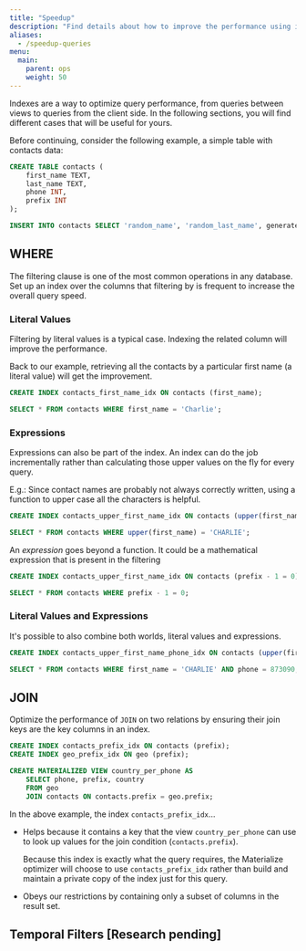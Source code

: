 ```yaml
---
title: "Speedup"
description: "Find details about how to improve the performance using indexes"
aliases:
  - /speedup-queries
menu:
  main:
    parent: ops
    weight: 50
---
```


Indexes are a way to optimize query performance, from queries between views to queries from the client side. In the following sections, you will find different cases that will be useful for yours.

Before continuing, consider the following example, a simple table with contacts data:

```sql
CREATE TABLE contacts (
    first_name TEXT,
    last_name TEXT,
    phone INT,
    prefix INT
);

INSERT INTO contacts SELECT 'random_name', 'random_last_name', generate_series(0, 100000), 1;
```

<!-- This will be removed till the PR makes it into production and is available to everyone -->
<!-- ### Checking if a query is using an index

The [EXPLAIN](https://materialize.com/docs/sql/explain/#conceptual-framework) command displays if the query plan is including an index to read from.

```sql
EXPLAIN SELECT * FROM contacts WHERE first_name = 'Jann';
```

```
                      Optimized Plan
------------------------------------------------------------------
 %0 =                                                            +
 | ReadExistingIndex materialize.public.contacts_first_name_idx  +
 | Get materialize.public.contacts (u23)                         +
 | Filter (#0 = "Jann")                                          +
```

`ReadExistingIndex` indicates that the query is using the `contacts_first_name_idx`. An absence of it would mean
that the query is scanning the whole table resulting in slower results. -->

## WHERE

The filtering clause is one of the most common operations in any database.
Set up an index over the columns that filtering by is frequent to increase the overall query speed.

### Literal Values

Filtering by literal values is a typical case. Indexing the related column will improve the performance.

Back to our example, retrieving all the contacts by a particular first name (a literal value) will get the improvement.

```sql
CREATE INDEX contacts_first_name_idx ON contacts (first_name);

SELECT * FROM contacts WHERE first_name = 'Charlie';
```

### Expressions

Expressions can also be part of the index. An index can do the job incrementally rather than calculating those upper values on the fly for every query.

E.g.: Since contact names are probably not always correctly written, using a function to upper case all the characters is helpful.

```sql
CREATE INDEX contacts_upper_first_name_idx ON contacts (upper(first_name));

SELECT * FROM contacts WHERE upper(first_name) = 'CHARLIE';
```

An _expression_ goes beyond a function. It could be a mathematical expression that is present in the filtering

```sql
CREATE INDEX contacts_upper_first_name_idx ON contacts (prefix - 1 = 0);

SELECT * FROM contacts WHERE prefix - 1 = 0;
```


### Literal Values and Expressions

It's possible to also combine both worlds, literal values and expressions.

```sql
CREATE INDEX contacts_upper_first_name_phone_idx ON contacts (upper(first_name), phone);

SELECT * FROM contacts WHERE first_name = 'CHARLIE' AND phone = 873090;
```

## JOIN

Optimize the performance of `JOIN` on two relations by ensuring their
join keys are the key columns in an index.

```sql
CREATE INDEX contacts_prefix_idx ON contacts (prefix);
CREATE INDEX geo_prefix_idx ON geo (prefix);

CREATE MATERIALIZED VIEW country_per_phone AS
    SELECT phone, prefix, country
    FROM geo
    JOIN contacts ON contacts.prefix = geo.prefix;
```

In the above example, the index `contacts_prefix_idx`...

-   Helps because it contains a key that the view `country_per_phone` can
    use to look up values for the join condition (`contacts.prefix`).

    Because this index is exactly what the query requires, the Materialize
    optimizer will choose to use `contacts_prefix_idx` rather than build
    and maintain a private copy of the index just for this query.

-   Obeys our restrictions by containing only a subset of columns in the result
    set.

## Temporal Filters [Research pending]

<!-- The index pattern can be a good one to add into the SQL patterns (Maybe in Manual materialization) -->

<!-- ## The Index Pattern

Creating an index using expressions is an alternative pattern to avoid building downstream views that only apply a function like the one used in the last example: `upper(first_name)`. Take into account that aggregations like `count()` and other non-materializable functions are not possible to use as expressions. -->

<!-- Which query should run faster?

```sql
-- a)
SELECT * FROM phones WHERE first_name = 'Jann';

-- b)
SELECT * FROM phones WHERE first_name = 'Jann' and last_name = 'Johnson' and phone = 12233344;
```

At first *a)* sounds like the candidate since it's filtering by one field, but answer *b)* is the correct one! It's more than **ten times faster** than the alternative option (it can vary by setup). -->

<!-- Eanble `\timing` command and run both queries using `psql` to tell the difference in your setup. -->

<!-- ### What is happening?

The `phones_index` in the step *2)* is a multicolumn index and Materialize will take advantage of it only and only when all the columns are present in the filter clause. (Check fact)

Improving the performance of querying by the person first name, like in query *a)*, requires an index like the following:

```
CREATE INDEX first_name_index ON phones (first_name);
``` -->


<!-- ```sql
CREATE MATERIALIZED VIEW active_customers AS
    SELECT guid, geo_id, last_active_on
    FROM customer_source
    GROUP BY geo_id;

CREATE INDEX active_customers_idx ON active_customers (guid);

SELECT * FROM active_customers WHERE guid = 'd868a5bf-2430-461d-a665-40418b1125e7';

-- Using expressions
CREATE INDEX active_customers_exp_idx ON active_customers (upper(guid));

SELECT * FROM active_customers WHERE upper(guid) = 'D868A5BF-2430-461D-A665-40418B1125E7';

-- Filter using an expression in one field and a literal in another field
CREATE INDEX active_customers_exp_field_idx ON active_customers (upper(guid), geo_id);

SELECT * FROM active_customers WHERE upper(guid) = 'D868A5BF-2430-461D-A665-40418B1125E7' and geo_id = 'ID_8482';
``` -->